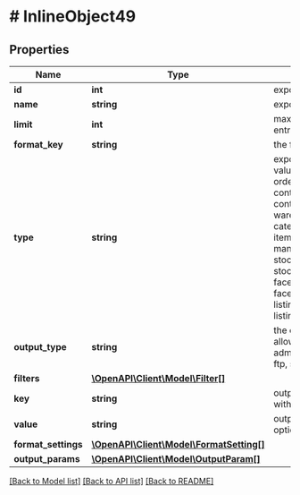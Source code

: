 # # InlineObject49

## Properties

Name | Type | Description | Notes
------------ | ------------- | ------------- | -------------
**id** | **int** | export id | 
**name** | **string** | export name | 
**limit** | **int** | maximum number of entries optional | [optional] 
**format_key** | **string** | the format key | 
**type** | **string** | export type  allowed values are item, order, order_item, contact, contactNewsletter, warehouse, attribute, category, property, item_image, manufacturer, stock_movement, stock, facet, facetValue, facetValueReference, listing, listingMarketHistory | 
**output_type** | **string** | the output type  allowed values are admin, download, ftp, sftp, ftps | 
**filters** | [**\OpenAPI\Client\Model\Filter[]**](Filter.md) |  | [optional] 
**key** | **string** | output param key  with outputParams | 
**value** | **string** | output param value optional | [optional] 
**format_settings** | [**\OpenAPI\Client\Model\FormatSetting[]**](FormatSetting.md) |  | [optional] 
**output_params** | [**\OpenAPI\Client\Model\OutputParam[]**](OutputParam.md) |  | [optional] 

[[Back to Model list]](../../README.md#documentation-for-models) [[Back to API list]](../../README.md#documentation-for-api-endpoints) [[Back to README]](../../README.md)


